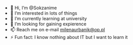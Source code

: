 - 👋 Hi, I’m @Sokzanime
- 👀 I’m interested in lots of things
- 🌱 I’m currently learning at university
- 💞️ I’m looking for gaining expierence
- 📫 Reach me on e-mail milenaurbanik@op.pl 
- ⚡ Fun fact: I know nothing about IT but I want to learn it
